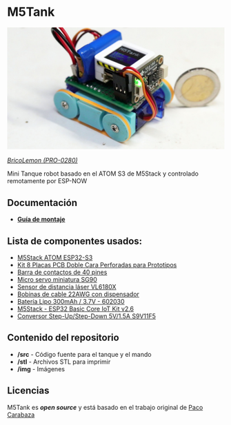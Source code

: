 M5Tank
========================================

[![M5Tank](/img/m5tank.jpg)](/img/m5tank.jpg)

[*BricoLemon (PRO-0280)*](https://tienda.bricogeek.com/impresion-3d-electronica/1476-bricolemon.html)

Mini Tanque robot basado en el ATOM S3 de M5Stack y controlado remotamente por ESP-NOW

Documentación
--------------
* **[Guía de montaje](https://lab.bricogeek.com/proyecto/mini-robot-tanque-con-esp32)**

Lista de componentes usados:
----------------
* [M5Stack ATOM ESP32-S3](https://tienda.bricogeek.com/atom/1795-m5stack-atom-esp32-s3.html)
* [Kit 8 Placas PCB Doble Cara Perforadas para Prototipos](https://tienda.bricogeek.com/prototyping-tools/1140-kit-8-placas-pcb-doble-cara-perforadas-para-prototipos.html)
* [Barra de contactos de 40 pines](https://tienda.bricogeek.com/components/126-barra-de-contactos-de-40-pines.html)
* [Micro servo miniatura SG90](https://tienda.bricogeek.com/servomotores/968-micro-servo-miniatura-sg90.html)
* [Sensor de distancia láser VL6180X](https://tienda.bricogeek.com/sensores-distancia/998-sensor-de-distancia-laser-vl6180x.html)
* [Bobinas de cable 22AWG con dispensador](https://tienda.bricogeek.com/cables/513-bobinas-de-cable-con-dispensador.html)
* [Batería Lipo 300mAh / 3.7V - 602030](https://tienda.bricogeek.com/baterias-lipo/1313-bateria-lipo-300mah-37v.html)
* [M5Stack - ESP32 Basic Core IoT Kit v2.6](https://tienda.bricogeek.com/modulos-core/1417-m5stack-esp32-basic-core-iot-kit-v26.html)
* [Conversor Step-Up/Step-Down 5V/1.5A S9V11F5](https://tienda.bricogeek.com/convertidores-de-voltaje/1005-conversor-step-upstep-down-5v15a-s9v11f5.html)


Contenido del repositorio
-------------------

* **/src** - Código fuente para el tanque y el mando
* **/stl** - Archivos STL para imprimir
* **/img** - Imágenes


Licencias
------------------- 

M5Tank es _**open source**_ y está basado en el trabajo original de [Paco Carabaza](https://www.thingiverse.com/thing:5961772)
